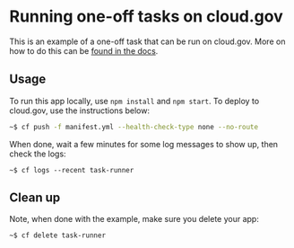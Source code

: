 # Running one-off tasks on cloud.gov

This is an example of a one-off task that can be run on cloud.gov. More on how to do this can be [found in the docs](https://cloud.gov/docs/management/one-off-tasks/).

## Usage

To run this app locally, use `npm install` and `npm start`. To deploy to cloud.gov, use the instructions below:

```bash
~$ cf push -f manifest.yml --health-check-type none --no-route
```

When done, wait a few minutes for some log messages to show up, then check the logs:

```
~$ cf logs --recent task-runner
```

## Clean up

Note, when done with the example, make sure you delete your app:

```bash
~$ cf delete task-runner
```

